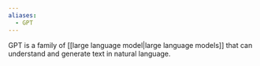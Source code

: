 ```yaml
---
aliases:
  - GPT
---
```

GPT is a family of [[large language model|large language models]] that can understand and generate text in natural language.